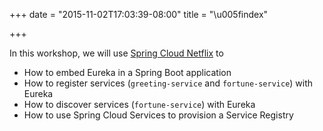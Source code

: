 +++
date = "2015-11-02T17:03:39-08:00"
title = "\u005findex"

+++

In this workshop, we will use [Spring Cloud Netflix](http://cloud.spring.io/spring-cloud-netflix/) to

* How to embed Eureka in a Spring Boot application
* How to register services (`greeting-service` and `fortune-service`) with Eureka
* How to discover services (`fortune-service`) with Eureka
* How to use Spring Cloud Services to provision a Service Registry
